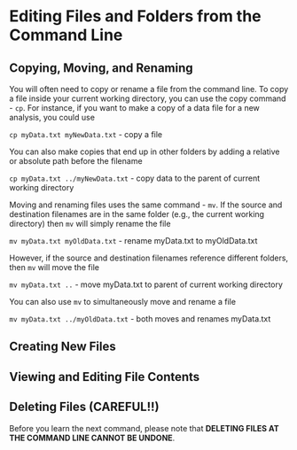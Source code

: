 # Editing Files and Folders from the Command Line

## Copying, Moving, and Renaming

You will often need to copy or rename a file from the command line. To copy a file inside your current working directory, you can use the copy command - `cp`. For instance, if you want to make a copy of a data file for a new analysis, you could use

`cp myData.txt myNewData.txt` - copy a file

You can also make copies that end up in other folders by adding a relative or absolute path before the filename

`cp myData.txt ../myNewData.txt` - copy data to the parent of current working directory

Moving and renaming files uses the same command - `mv`. If the source and destination filenames are in the same folder (e.g., the current working directory) then `mv` will simply rename the file

`mv myData.txt myOldData.txt` - rename myData.txt to myOldData.txt

However, if the source and destination filenames reference different folders, then `mv` will move the file

`mv myData.txt ..` - move myData.txt to parent of current working directory

You can also use `mv` to simultaneously move and rename a file

`mv myData.txt ../myOldData.txt` - both moves and renames myData.txt

## Creating New Files

## Viewing and Editing File Contents

## Deleting Files (CAREFUL!!)

Before you learn the next command, please note that __DELETING FILES AT THE COMMAND LINE CANNOT BE UNDONE__.
